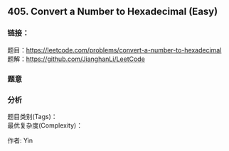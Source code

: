 ## 405. Convert a Number to Hexadecimal (Easy)

### **链接**：
题目：https://leetcode.com/problems/convert-a-number-to-hexadecimal  
题解：https://github.com/JianghanLi/LeetCode

### **题意**



### **分析**  
题目类别(Tags)：  
最优复杂度(Complexity)：  



作者: Yin
